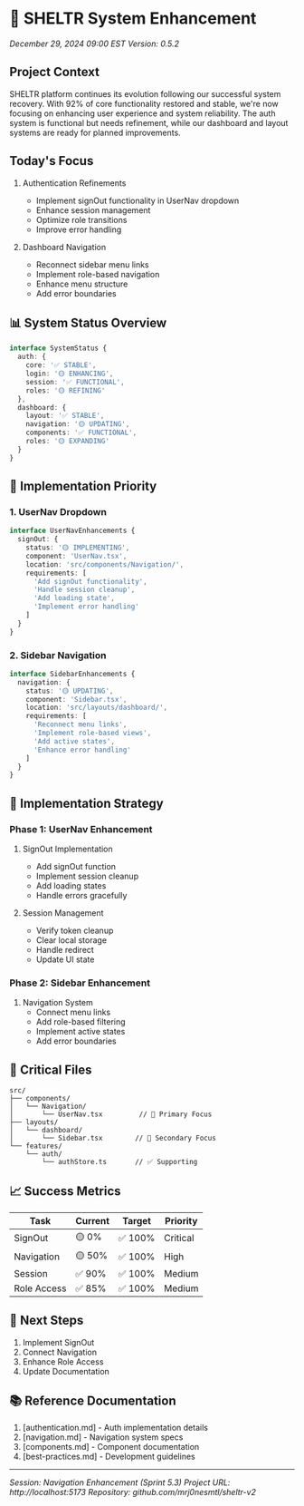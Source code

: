 # 🚀 SHELTR System Enhancement
*December 29, 2024 09:00 EST*
*Version: 0.5.2*

## Project Context
SHELTR platform continues its evolution following our successful system recovery. With 92% of core functionality restored and stable, we're now focusing on enhancing user experience and system reliability. The auth system is functional but needs refinement, while our dashboard and layout systems are ready for planned improvements.

## Today's Focus
1. Authentication Refinements
   - Implement signOut functionality in UserNav dropdown
   - Enhance session management
   - Optimize role transitions
   - Improve error handling

2. Dashboard Navigation
   - Reconnect sidebar menu links
   - Implement role-based navigation
   - Enhance menu structure
   - Add error boundaries

## 📊 System Status Overview
```typescript
interface SystemStatus {
  auth: {
    core: '✅ STABLE',
    login: '🟡 ENHANCING',
    session: '✅ FUNCTIONAL',
    roles: '🟡 REFINING'
  },
  dashboard: {
    layout: '✅ STABLE',
    navigation: '🟡 UPDATING',
    components: '✅ FUNCTIONAL',
    roles: '🟡 EXPANDING'
  }
}
```

## 🎯 Implementation Priority

### 1. UserNav Dropdown
```typescript
interface UserNavEnhancements {
  signOut: {
    status: '🟡 IMPLEMENTING',
    component: 'UserNav.tsx',
    location: 'src/components/Navigation/',
    requirements: [
      'Add signOut functionality',
      'Handle session cleanup',
      'Add loading state',
      'Implement error handling'
    ]
  }
}
```

### 2. Sidebar Navigation
```typescript
interface SidebarEnhancements {
  navigation: {
    status: '🟡 UPDATING',
    component: 'Sidebar.tsx',
    location: 'src/layouts/dashboard/',
    requirements: [
      'Reconnect menu links',
      'Implement role-based views',
      'Add active states',
      'Enhance error handling'
    ]
  }
}
```

## 📝 Implementation Strategy

### Phase 1: UserNav Enhancement
1. SignOut Implementation
   - Add signOut function
   - Implement session cleanup
   - Add loading states
   - Handle errors gracefully

2. Session Management
   - Verify token cleanup
   - Clear local storage
   - Handle redirect
   - Update UI state

### Phase 2: Sidebar Enhancement
1. Navigation System
   - Connect menu links
   - Add role-based filtering
   - Implement active states
   - Add error boundaries

## 📁 Critical Files
```
src/
├── components/
│   └── Navigation/
│       └── UserNav.tsx         // 🎯 Primary Focus
├── layouts/
│   └── dashboard/
│       └── Sidebar.tsx        // 🎯 Secondary Focus
└── features/
    └── auth/
        └── authStore.ts       // ✅ Supporting
```

## 📈 Success Metrics
| Task | Current | Target | Priority |
|------|---------|---------|----------|
| SignOut | 🟡 0% | ✅ 100% | Critical |
| Navigation | 🟡 50% | ✅ 100% | High |
| Session | ✅ 90% | ✅ 100% | Medium |
| Role Access | ✅ 85% | ✅ 100% | Medium |

## 🔄 Next Steps
1. Implement SignOut
2. Connect Navigation
3. Enhance Role Access
4. Update Documentation

## 📚 Reference Documentation
1. [authentication.md] - Auth implementation details
2. [navigation.md] - Navigation system specs
3. [components.md] - Component documentation
4. [best-practices.md] - Development guidelines

---
*Session: Navigation Enhancement (Sprint 5.3)*
*Project URL: http://localhost:5173*
*Repository: github.com/mrj0nesmtl/sheltr-v2*